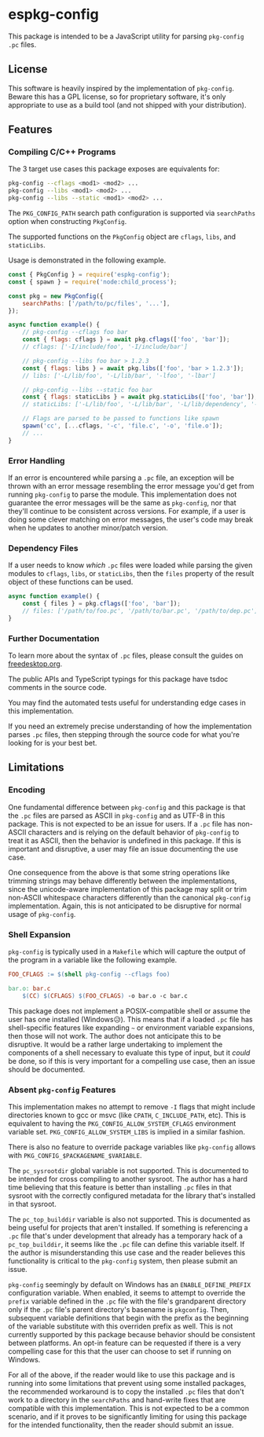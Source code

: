 # espkg-config

This package is intended to be a JavaScript utility for parsing `pkg-config`
`.pc` files.

## License

This software is heavily inspired by the implementation of `pkg-config`. Beware
this has a GPL license, so for proprietary software, it's only appropriate to
use as a build tool (and not shipped with your distribution).

## Features

### Compiling C/C++ Programs

The 3 target use cases this package exposes are equivalents for:

```bash
pkg-config --cflags <mod1> <mod2> ...
pkg-config --libs <mod1> <mod2> ...
pkg-config --libs --static <mod1> <mod2> ...
```

The `PKG_CONFIG_PATH` search path configuration is supported via `searchPaths`
option when constructing `PkgConfig`.

The supported functions on the `PkgConfig` object are `cflags`, `libs`, and
`staticLibs`.

Usage is demonstrated in the following example.

```javascript
const { PkgConfig } = require('espkg-config');
const { spawn } = require('node:child_process');

const pkg = new PkgConfig({
	searchPaths: ['/path/to/pc/files', '...'],
});

async function example() {
	// pkg-config --cflags foo bar
	const { flags: cflags } = await pkg.cflags(['foo', 'bar']);
	// cflags: ['-I/include/foo', '-I/include/bar']

	// pkg-config --libs foo bar > 1.2.3
	const { flags: libs } = await pkg.libs(['foo', 'bar > 1.2.3']);
	// libs: ['-L/lib/foo', '-L/lib/bar', '-lfoo', '-lbar']

	// pkg-config --libs --static foo bar
	const { flags: staticLibs } = await pkg.staticLibs(['foo', 'bar']);
	// staticLibs: ['-L/lib/foo', '-L/lib/bar', '-L/lib/dependency', '-lfoo', '-lbar', '-ldependency']

	// Flags are parsed to be passed to functions like spawn
	spawn('cc', [...cflags, '-c', 'file.c', '-o', 'file.o']);
	// ...
}
```

### Error Handling

If an error is encountered while parsing a `.pc` file, an exception will be thrown
with an error message resembling the error message you'd get from running `pkg-config`
to parse the module. This implementation does not guarantee the error messages
will be the same as `pkg-config`, nor that they'll continue to be consistent
across versions. For example, if a user is doing some clever matching on error
messages, the user's code may break when he updates to another minor/patch version.

### Dependency Files

If a user needs to know _which_ `.pc` files were loaded while parsing the given modules
to `cflags`, `libs`, or `staticLibs`, then the `files` property of the result object of
these functions can be used.

```javascript
async function example() {
	const { files } = pkg.cflags(['foo', 'bar']);
	// files: ['/path/to/foo.pc', '/path/to/bar.pc', '/path/to/dep.pc']
}
```

### Further Documentation

To learn more about the syntax of `.pc` files, please consult the guides on
[freedesktop.org](https://www.freedesktop.org/wiki/Software/pkg-config/).

The public APIs and TypeScript typings for this package have tsdoc comments in
the source code.

You may find the automated tests useful for understanding edge cases in this
implementation.

If you need an extremely precise understanding of how the implementation parses
`.pc` files, then stepping through the source code for what you're looking for
is your best bet.

## Limitations

### Encoding

One fundamental difference between `pkg-config` and this package is that the `.pc`
files are parsed as ASCII in `pkg-config` and as UTF-8 in this package. This is
not expected to be an issue for users. If a `.pc` file has non-ASCII characters
and is relying on the default behavior of `pkg-config` to treat it as ASCII, then
the behavior is undefined in this package. If this is important and disruptive,
a user may file an issue documenting the use case.

One consequence from the above is that some string operations like trimming strings
may behave differently between the implementations, since the unicode-aware
implementation of this package may split or trim non-ASCII whitespace characters
differently than the canonical `pkg-config` implementation. Again, this is not
anticipated to be disruptive for normal usage of `pkg-config`.

### Shell Expansion

`pkg-config` is typically used in a `Makefile` which will capture the output of
the program in a variable like the following example.

```Makefile
FOO_CFLAGS := $(shell pkg-config --cflags foo)

bar.o: bar.c
    $(CC) $(CFLAGS) $(FOO_CFLAGS) -o bar.o -c bar.c
```

This package does not implement a POSIX-compatible shell or assume the user has
one installed (Windows😥). This means that if a loaded `.pc` file has
shell-specific features like expanding `~` or environment variable expansions,
then those will not work. The author does not anticipate this to be disruptive.
It would be a rather large undertaking to implement the components of a shell
necessary to evaluate this type of input, but it _could_ be done, so if this is
very important for a compelling use case, then an issue should be documented.

### Absent `pkg-config` Features

This implementation makes no attempt to remove `-I` flags that might include
directories known to gcc or msvc (like `CPATH`, `C_INCLUDE_PATH`, etc). This is
equivalent to having the `PKG_CONFIG_ALLOW_SYSTEM_CFLAGS` environment variable
set. `PKG_CONFIG_ALLOW_SYSTEM_LIBS` is implied in a similar fashion.

There is also no feature to override package variables like `pkg-config` allows
with `PKG_CONFIG_$PACKAGENAME_$VARIABLE`.

The `pc_sysrootdir` global variable is not supported. This is documented to be
intended for cross compiling to another sysroot. The author has a hard time
believing that this feature is better than installing `.pc` files in that
sysroot with the correctly configured metadata for the library that's installed
in that sysroot.

The `pc_top_builddir` variable is also not supported. This is documented as
being useful for projects that aren't installed. If something is referencing a
`.pc` file that's under development that already has a temporary hack of a
`pc_top_builddir`, it seems like the `.pc` file can define this variable itself.
If the author is misunderstanding this use case and the reader believes this
functionality is critical to the `pkg-config` system, then please submit an
issue.

`pkg-config` seemingly by default on Windows has an `ENABLE_DEFINE_PREFIX`
configuration variable. When enabled, it seems to attempt to override the
`prefix` variable defined in the `.pc` file with the file's grandparent
directory only if the `.pc` file's parent directory's basename is `pkgconfig`.
Then, subsequent variable definitions that begin with the prefix as the
beginning of the variable substitute with this overriden prefix as well. This
is not currently supported by this package because behavior should be
consistent between platforms. An opt-in feature can be requested if there is a
very compelling case for this that the user can choose to set if running on
Windows.

For all of the above, if the reader would like to use this package and is
running into some limitations that prevent using some installed packages, the
recommended workaround is to copy the installed `.pc` files that don't work to
a directory in the `searchPaths` and hand-write fixes that are compatible with
this implementation. This is not expected to be a common scenario, and if it
proves to be significantly limiting for using this package for the intended
functionality, then the reader should submit an issue.
